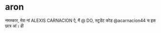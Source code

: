# aron
नमस्कार, मेरा नां ALEXIS CARNACION ऐ, मैं @ DO, स्टूडेंट कोड @acarnacion44 च इक छात्र आं। ही
